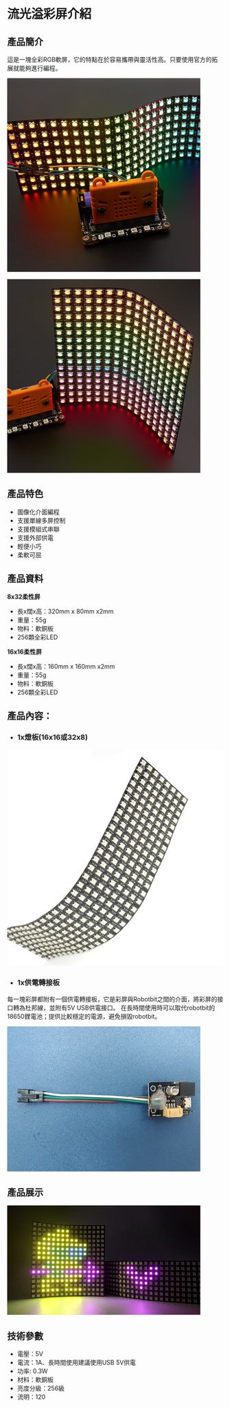 # 流光溢彩屏介紹

## 產品簡介

這是一塊全彩RGB軟屏，它的特點在於容易攜帶與靈活性高。只要使用官方的拓展就能夠進行編程。

![](./LEDMatrix/zhanshi_2.png)

![](./LEDMatrix/rshiyitu_2.png)

## 產品特色

- 圖像化介面編程
- 支援單線多屏控制
- 支援模組式串聯
- 支援外部供電
- 輕便小巧
- 柔軟可屈

## 產品資料
 
__8x32柔性屏__

- 長x闊x高：320mm x 80mm x2mm
- 重量：55g
- 物料：軟銅板
- 256顆全彩LED

__16x16柔性屏__

- 長x闊x高：160mm x 160mm x2mm
- 重量：55g
- 物料：軟銅板
- 256顆全彩LED

## 產品內容：

- ### 1x燈板(16x16或32x8)

![](./LEDMatrix/zhanshi_1.png)

- ### 1x供電轉接板

每一塊彩屏都附有一個供電轉接板，它是彩屏與Robotbit之間的介面，將彩屏的接口轉為杜邦線，並附有5V USB供電接口。
在長時間使用時可以取代robotbit的18650鋰電池；提供比較穩定的電源，避免損毀robotbit。

![](./LEDMatrix/f.jpg)

## 產品展示

![](./LEDMatrix/show2.png)

## 技術參數 

- 電壓：5V
- 電流：1A、長時間使用建議使用USB 5V供電
- 功率: 0.3W
- 材料：軟銅板
- 亮度分級：256級
- 流明：120

